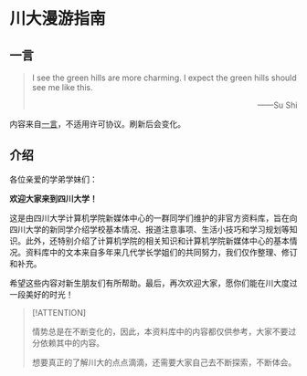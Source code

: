 <script>
    right=1;
</script>
# 川大漫游指南

## 一言

> <span id="hitokoto">I see the green hills are more charming. I expect the green hills should see me like this.</span>
>
> <p align="right">——<span id="creator">Su Shi</span></p>

内容来自<a href="https://hitokoto.cn/" target="_blank">一言</a>，不适用许可协议。刷新后会变化。

## 介绍

各位亲爱的学弟学妹们：

**欢迎大家来到四川大学！**

这是由四川大学计算机学院新媒体中心的一群同学们维护的非官方资料库，旨在向四川大学的新同学介绍学校基本情况、报道注意事项、生活小技巧和学习规划等知识。此外，还特别介绍了计算机学院的相关知识和计算机学院新媒体中心的基本情况。资料库中的文本来自多年来几代学长学姐们的共同努力，我们仅作整理、修订和补充。

希望这些内容对新生朋友们有所帮助。最后，再次欢迎大家，愿你们能在川大度过一段美好的时光！

> [!ATTENTION]
>
> 情势总是在不断变化的，因此，本资料库中的内容都仅供参考，大家不要过分依赖其中的内容。
>
> 想要真正的了解川大的点点滴滴，还需要大家自己去不断探索，不断体会。
